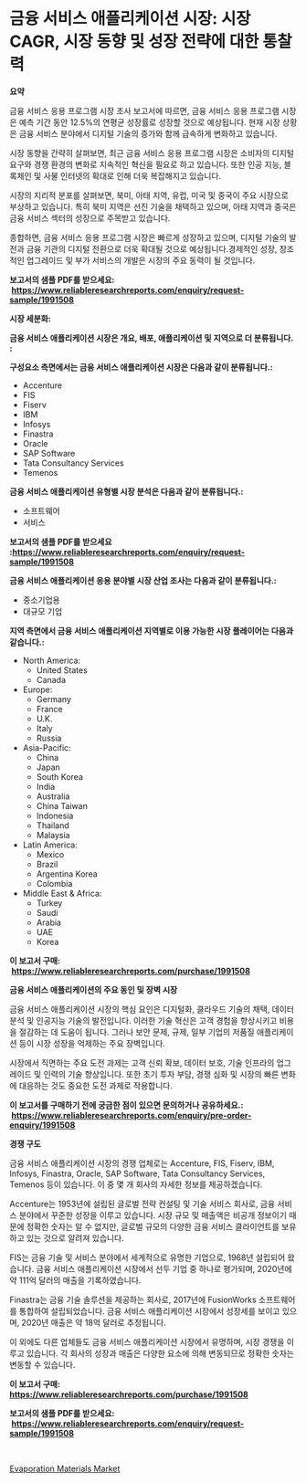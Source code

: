 <p><h1>금융 서비스 애플리케이션 시장: 시장 CAGR, 시장 동향 및 성장 전략에 대한 통찰력</h1></p><p><strong>요약</strong></p>
<p><p>금융 서비스 응용 프로그램 시장 조사 보고서에 따르면, 금융 서비스 응용 프로그램 시장은 예측 기간 동안 12.5%의 연평균 성장률로 성장할 것으로 예상됩니다. 현재 시장 상황은 금융 서비스 분야에서 디지털 기술의 증가와 함께 급속하게 변화하고 있습니다.</p><p>시장 동향을 간략히 살펴보면, 최근 금융 서비스 응용 프로그램 시장은 소비자의 디지털 요구와 경쟁 환경의 변화로 지속적인 혁신을 필요로 하고 있습니다. 또한 인공 지능, 블록체인 및 사물 인터넷의 확대로 인해 더욱 복잡해지고 있습니다.</p><p>시장의 지리적 분포를 살펴보면, 북미, 아태 지역, 유럽, 미국 및 중국이 주요 시장으로 부상하고 있습니다. 특히 북미 지역은 선진 기술을 채택하고 있으며, 아태 지역과 중국은 금융 서비스 섹터의 성장으로 주목받고 있습니다.</p><p>종합하면, 금융 서비스 응용 프로그램 시장은 빠르게 성장하고 있으며, 디지털 기술의 발전과 금융 기관의 디지털 전환으로 더욱 확대될 것으로 예상됩니다.경제적인 성장, 창조적인 업그레이드 및 부가 서비스의 개발은 시장의 주요 동력이 될 것입니다.</p></p>
<p><strong>보고서의 샘플 PDF를 받으세요: &nbsp;<a href="https://www.reliableresearchreports.com/enquiry/request-sample/1991508">https://www.reliableresearchreports.com/enquiry/request-sample/1991508</a></strong></p>
<p><strong>시장 세분화:</strong></p>
<p><strong> 금융 서비스 애플리케이션 시장은 개요, 배포, 애플리케이션 및 지역으로 더 분류됩니다. :</strong></p>
<p><strong>구성요소 측면에서는 금융 서비스 애플리케이션 시장은 다음과 같이 분류됩니다.:</strong></p>
<p><ul><li>Accenture</li><li>FIS</li><li>Fiserv</li><li>IBM</li><li>Infosys</li><li>Finastra</li><li>Oracle</li><li>SAP Software</li><li>Tata Consultancy Services</li><li>Temenos</li></ul></p>
<p><strong> 금융 서비스 애플리케이션 유형별 시장 분석은 다음과 같이 분류됩니다.:</strong></p>
<p><ul><li>소프트웨어</li><li>서비스</li></ul></p>
<p><strong>보고서의 샘플 PDF를 받으세요 :<a href="https://www.reliableresearchreports.com/enquiry/request-sample/1991508">https://www.reliableresearchreports.com/enquiry/request-sample/1991508</a></strong></p>
<p><strong> 금융 서비스 애플리케이션 응용 분야별 시장 산업 조사는 다음과 같이 분류됩니다.:</strong></p>
<p><ul><li>중소기업용</li><li>대규모 기업</li></ul></p>
<p><strong>지역 측면에서 금융 서비스 애플리케이션 지역별로 이용 가능한 시장 플레이어는 다음과 같습니다.:</strong></p>
<p><ul>
    <li>
        North America:
        <ul>
            <li>United States</li>
            <li>Canada</li>
        </ul>
    </li>
    <li>
        Europe:
        <ul>
            <li>Germany</li>
            <li>France</li>
            <li>U.K.</li>
            <li>Italy</li>
            <li>Russia</li>
        </ul>
    </li>
    <li>
        Asia-Pacific:
        <ul>
            <li>China</li>
            <li>Japan</li>
            <li>South Korea</li>
            <li>India</li>
            <li>Australia</li>
            <li>China Taiwan</li>
            <li>Indonesia</li>
            <li>Thailand</li>
            <li>Malaysia</li>
        </ul>
    </li>
    <li>
        Latin America:
        <ul>
            <li>Mexico</li>
            <li>Brazil</li>
            <li>Argentina Korea</li>
            <li>Colombia</li>
        </ul>
    </li>
    <li>
        Middle East & Africa:
        <ul>
            <li>Turkey</li>
            <li>Saudi</li>
            <li>Arabia</li>
            <li>UAE</li>
            <li>Korea</li>
        </ul>
    </li>
    </ul></p>
<p><strong>이 보고서 구매: &nbsp;<a href="https://www.reliableresearchreports.com/purchase/1991508">https://www.reliableresearchreports.com/purchase/1991508</a></strong></p>
<p><strong>금융 서비스 애플리케이션의 주요 동인 및 장벽 시장</strong></p>
<p><p>금융 서비스 애플리케이션 시장의 핵심 요인은 디지털화, 클라우드 기술의 채택, 데이터 분석 및 인공지능 기술의 발전입니다. 이러한 기술 혁신은 고객 경험을 향상시키고 비용을 절감하는 데 도움이 됩니다. 그러나 보안 문제, 규제, 일부 기업의 저품질 애플리케이션 등이 시장 성장을 억제하는 주요 장벽입니다.</p><p>시장에서 직면하는 주요 도전 과제는 고객 신뢰 확보, 데이터 보호, 기술 인프라의 업그레이드 및 인력의 기술 향상입니다. 또한 초기 투자 부담, 경쟁 심화 및 시장의 빠른 변화에 대응하는 것도 중요한 도전 과제로 작용합니다.</p></p>
<p><strong>이 보고서를 구매하기 전에 궁금한 점이 있으면 문의하거나 공유하세요.: &nbsp;<a href="https://www.reliableresearchreports.com/enquiry/pre-order-enquiry/1991508">https://www.reliableresearchreports.com/enquiry/pre-order-enquiry/1991508</a></strong></p>
<p><strong>경쟁 구도</strong></p>
<p><p>금융 서비스 애플리케이션 시장의 경쟁 업체로는 Accenture, FIS, Fiserv, IBM, Infosys, Finastra, Oracle, SAP Software, Tata Consultancy Services, Temenos 등이 있습니다. 이 중 몇 개 회사의 자세한 정보를 제공하겠습니다.</p><p>Accenture는 1953년에 설립된 글로벌 전략 컨설팅 및 기술 서비스 회사로, 금융 서비스 분야에서 꾸준한 성장을 이루고 있습니다. 시장 규모 및 매출액은 비공개 정보이기 때문에 정확한 숫자는 알 수 없지만, 글로벌 규모의 다양한 금융 서비스 클라이언트를 보유하고 있는 것으로 알려져 있습니다.</p><p>FIS는 금융 기술 및 서비스 분야에서 세계적으로 유명한 기업으로, 1968년 설립되어 왔습니다. 금융 서비스 애플리케이션 시장에서 선두 기업 중 하나로 평가되며, 2020년에 약 111억 달러의 매출을 기록하였습니다.</p><p>Finastra는 금융 기술 솔루션을 제공하는 회사로, 2017년에 FusionWorks 소프트웨어를 통합하여 설립되었습니다. 금융 서비스 애플리케이션 시장에서 성장세를 보이고 있으며, 2020년 매출은 약 18억 달러로 추정됩니다.</p><p>이 외에도 다른 업체들도 금융 서비스 애플리케이션 시장에서 유명하며, 시장 경쟁을 이루고 있습니다. 각 회사의 성장과 매출은 다양한 요소에 의해 변동되므로 정확한 숫자는 변동할 수 있습니다.</p></p>
<p><strong>이 보고서 구매: &nbsp; <a href="https://www.reliableresearchreports.com/purchase/1991508">https://www.reliableresearchreports.com/purchase/1991508</a></strong></p>
<p><strong>보고서의 샘플 PDF를 받으세요: &nbsp;<a href="https://www.reliableresearchreports.com/enquiry/request-sample/1991508">https://www.reliableresearchreports.com/enquiry/request-sample/1991508</a></strong><strong></strong></p>
<p>&nbsp;</p>
<p><p><a href="https://simplistic-meeting-7ee.notion.site/Evaporation-Materials-Market-Size-Growth-and-Forecast-from-2024-2031-66733bbf2f5e42ecbb3df92da422d325">Evaporation Materials Market</a></p></p>